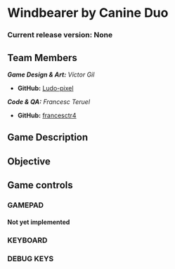 # Windbearer by Canine Duo

### Current release version: None

## Team Members

_**Game Design & Art:** Víctor Gil_
* **GitHub:** [Ludo-pixel](https://github.com/Ludo-pixel)

_**Code & QA:** Francesc Teruel_
* **GitHub:** [francesctr4](https://github.com/francesctr4)

## Game Description



## Objective



## Game controls



### GAMEPAD ###

#### Not yet implemented ####

### KEYBOARD ###


### DEBUG KEYS ###

